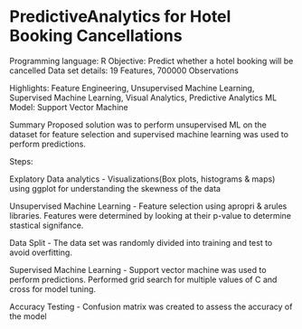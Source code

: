 # PredictiveAnalytics for Hotel Booking Cancellations
Programming language: R
Objective: Predict whether a hotel booking will be cancelled
Data set details: 19 Features, 700000 Observations

Highlights: Feature Engineering, Unsupervised Machine Learning, Supervised Machine Learning, Visual Analytics, Predictive Analytics
ML Model: Support Vector Machine

Summary
Proposed solution was to perform unsupervised ML on the dataset for feature selection and supervised machine learning was used to perform predictions.

Steps:

Explatory Data analytics - Visualizations(Box plots, histograms & maps) using ggplot for understanding the skewness of the data

Unsupervised Machine Learning - Feature selection using apropri & arules libraries. Features were determined by looking at their p-value to determine stastical signifance.

Data Split - The data set was randomly divided into training and test to avoid overfitting.

Supervised Machine Learning - Support vector machine was used to perform predictions. Performed grid search for multiple values of C and cross for model tuning.

Accuracy Testing - Confusion matrix was created to assess the accuracy of the model

